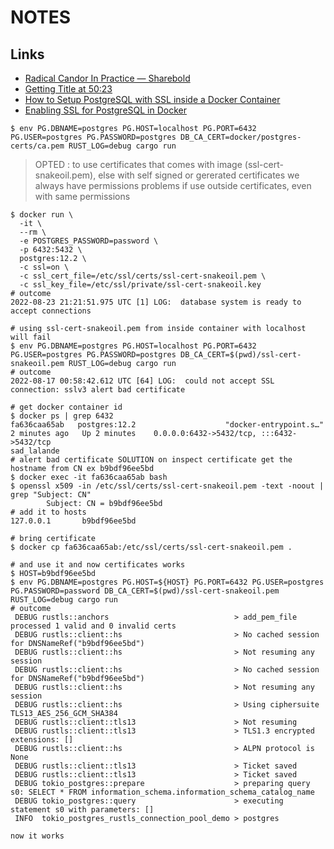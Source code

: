 # NOTES

## Links

- [Radical Candor In Practice — Sharebold](https://sharebold.com/posts/a-curious-tale-of-rust-tls-and-postgres-in-the-cloud-434k)
- [Getting Title at 50:23](https://github.com/ecliptical/tokio-postgres-rustls-rds-demo)
- [How to Setup PostgreSQL with SSL inside a Docker Container](https://dev.to/danvixent/how-to-setup-postgresql-with-ssl-inside-a-docker-container-5f3)
- [Enabling SSL for PostgreSQL in Docker](https://gist.github.com/mrw34/c97bb03ea1054afb551886ffc8b63c3b)

```shell
$ env PG.DBNAME=postgres PG.HOST=localhost PG.PORT=6432 PG.USER=postgres PG.PASSWORD=postgres DB_CA_CERT=docker/postgres-certs/ca.pem RUST_LOG=debug cargo run
```

> OPTED : to use certificates that comes with image (ssl-cert-snakeoil.pem), else with self signed or gererated certificates we always have permissions problems if use outside certificates, even with same permissions

```shell
$ docker run \
  -it \
  --rm \
  -e POSTGRES_PASSWORD=password \
  -p 6432:5432 \
  postgres:12.2 \
  -c ssl=on \
  -c ssl_cert_file=/etc/ssl/certs/ssl-cert-snakeoil.pem \
  -c ssl_key_file=/etc/ssl/private/ssl-cert-snakeoil.key
# outcome
2022-08-23 21:21:51.975 UTC [1] LOG:  database system is ready to accept connections

# using ssl-cert-snakeoil.pem from inside container with localhost will fail
$ env PG.DBNAME=postgres PG.HOST=localhost PG.PORT=6432 PG.USER=postgres PG.PASSWORD=postgres DB_CA_CERT=$(pwd)/ssl-cert-snakeoil.pem RUST_LOG=debug cargo run
# outcome
2022-08-17 00:58:42.612 UTC [64] LOG:  could not accept SSL connection: sslv3 alert bad certificate

# get docker container id
$ docker ps | grep 6432
fa636caa65ab   postgres:12.2                    "docker-entrypoint.s…"   2 minutes ago   Up 2 minutes    0.0.0.0:6432->5432/tcp, :::6432->5432/tcp                                                         sad_lalande
# alert bad certificate SOLUTION on inspect certificate get the hostname from CN ex b9bdf96ee5bd
$ docker exec -it fa636caa65ab bash
$ openssl x509 -in /etc/ssl/certs/ssl-cert-snakeoil.pem -text -noout | grep "Subject: CN"
        Subject: CN = b9bdf96ee5bd
# add it to hosts
127.0.0.1       b9bdf96ee5bd

# bring certificate
$ docker cp fa636caa65ab:/etc/ssl/certs/ssl-cert-snakeoil.pem .

# and use it and now certificates works
$ HOST=b9bdf96ee5bd
$ env PG.DBNAME=postgres PG.HOST=${HOST} PG.PORT=6432 PG.USER=postgres PG.PASSWORD=password DB_CA_CERT=$(pwd)/ssl-cert-snakeoil.pem RUST_LOG=debug cargo run
# outcome
 DEBUG rustls::anchors                            > add_pem_file processed 1 valid and 0 invalid certs
 DEBUG rustls::client::hs                         > No cached session for DNSNameRef("b9bdf96ee5bd")
 DEBUG rustls::client::hs                         > Not resuming any session
 DEBUG rustls::client::hs                         > No cached session for DNSNameRef("b9bdf96ee5bd")
 DEBUG rustls::client::hs                         > Not resuming any session
 DEBUG rustls::client::hs                         > Using ciphersuite TLS13_AES_256_GCM_SHA384
 DEBUG rustls::client::tls13                      > Not resuming
 DEBUG rustls::client::tls13                      > TLS1.3 encrypted extensions: []
 DEBUG rustls::client::hs                         > ALPN protocol is None
 DEBUG rustls::client::tls13                      > Ticket saved
 DEBUG rustls::client::tls13                      > Ticket saved
 DEBUG tokio_postgres::prepare                    > preparing query s0: SELECT * FROM information_schema.information_schema_catalog_name
 DEBUG tokio_postgres::query                      > executing statement s0 with parameters: []
 INFO  tokio_postgres_rustls_connection_pool_demo > postgres

now it works
```
